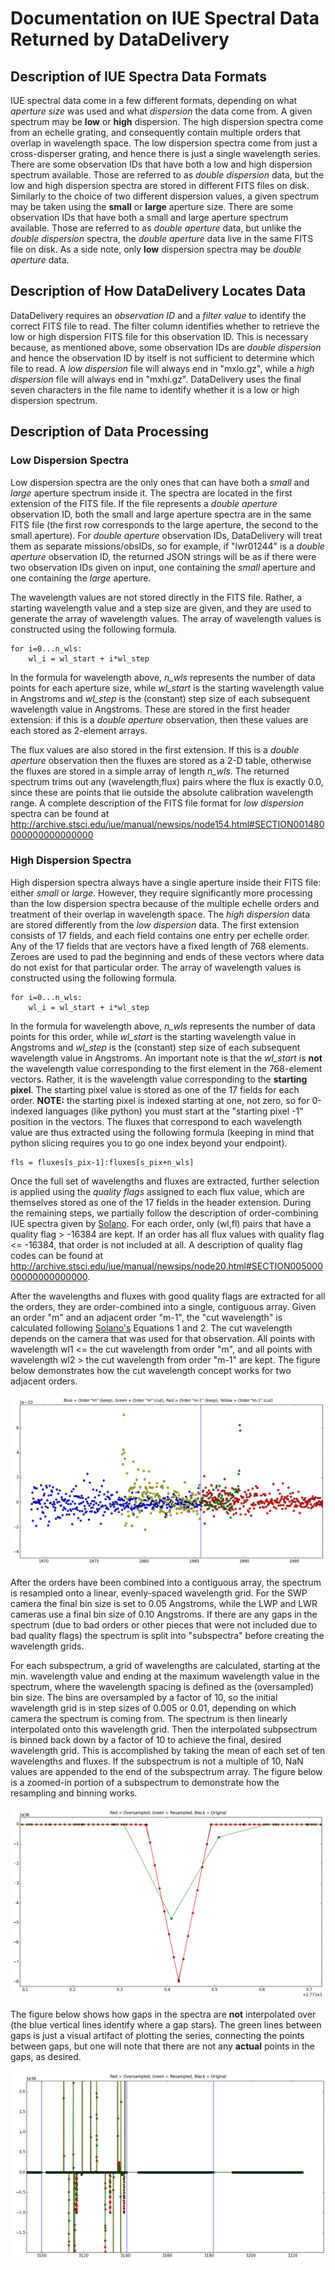 # Documentation on IUE Spectral Data Returned by DataDelivery

## Description of IUE Spectra Data Formats

IUE spectral data come in a few different formats, depending on what *aperture size* was used and what *dispersion* the data come from.  A given spectrum may be **low** or **high** dispersion.  The high dispersion spectra come from an echelle grating, and consequently contain multiple orders that overlap in wavelength space.  The low dispersion spectra come from just a cross-disperser grating, and hence there is just a single wavelength series.  There are some observation IDs that have both a low and high dispersion spectrum available.  Those are referred to as *double dispersion* data, but the low and high dispersion spectra are stored in different FITS files on disk.  Similarly to the choice of two different dispersion values, a given spectrum may be taken using the **small** or **large** aperture size.  There are some observation IDs that have both a small and large aperture spectrum available.  Those are referred to as *double aperture* data, but unlike the *double dispersion* spectra, the *double aperture* data live in the same FITS file on disk.  As a side note, only **low** dispersion spectra may be *double aperture* data.

## Description of How DataDelivery Locates Data

DataDelivery requires an *observation ID* and a *filter value* to identify the correct FITS file to read.  The filter column identifies whether to retrieve the low or high dispersion FITS file for this observation ID.  This is necessary because, as mentioned above, some observation IDs are *double dispersion* and hence the observation ID by itself is not sufficient to determine which file to read.  A *low dispersion* file will always end in "mxlo.gz", while a *high dispersion* file will always end in "mxhi.gz".  DataDelivery uses the final seven characters in the file name to identify whether it is a low or high dispersion spectrum.

## Description of Data Processing

### Low Dispersion Spectra

Low dispersion spectra are the only ones that can have both a *small* and *large* aperture spectrum inside it.  The spectra are located in the first extension of the FITS file.  If the file represents a *double aperture* observation ID, both the small and large aperture spectra are in the same FITS file (the first row corresponds to the large aperture, the second to the small aperture).  For *double aperture* observation IDs, DataDelivery will treat them as separate missions/obsIDs, so for example, if "lwr01244" is a *double aperture* observation ID, the returned JSON strings will be as if there were two observation IDs given on input, one containing the *small* aperture and one containing the *large* aperture.

The wavelength values are not stored directly in the FITS file.  Rather, a starting wavelength value and a step size are given, and they are used to generate the array of wavelength values.  The array of wavelength values is constructed using the following formula.

    for i=0...n_wls:
        wl_i = wl_start + i*wl_step

In the formula for wavelength above, *n_wls* represents the number of data points for each aperture size, while *wl_start* is the starting wavelength value in Angstroms and *wl_step* is the (constant) step size of each subsequent wavelength value in Angstroms.  These are stored in the first header extension: if this is a *double aperture* observation, then these values are each stored as 2-element arrays.

The flux values are also stored in the first extension.  If this is a *double aperture* observation then the fluxes are stored as a 2-D table, otherwise the fluxes are stored in a simple array of length *n_wls*.  The returned spectrum trims out any (wavelength,flux) pairs where the flux is exactly 0.0, since these are points that lie outside the absolute calibration wavelength range.  A complete description of the FITS file format for *low dispersion* spectra can be found at http://archive.stsci.edu/iue/manual/newsips/node154.html#SECTION001480000000000000000

### High Dispersion Spectra

High dispersion spectra always have a single aperture inside their FITS file: either *small* or *large*.  However, they require significantly more processing than the low dispersion spectra because of the multiple echelle orders and treatment of their overlap in wavelength space.  The *high dispersion* data are stored differently from the *low dispersion* data.  The first extension consists of 17 fields, and each field contains one entry per echelle order.  Any of the 17 fields that are vectors have a fixed length of 768 elements.  Zeroes are used to pad the beginning and ends of these vectors where data do not exist for that particular order.  The array of wavelength values is constructed using the following formula.

    for i=0...n_wls:
        wl_i = wl_start + i*wl_step

In the formula for wavelength above, *n_wls* represents the number of data points for this order, while *wl_start* is the starting wavelength value in Angstroms and *wl_step* is the (constant) step size of each subsequent wavelength value in Angstroms.  An important note is that the *wl_start* is **not** the wavelength value corresponding to the first element in the 768-element vectors.  Rather, it is the wavelength value corresponding to the **starting pixel**.  The starting pixel value is stored as one of the 17 fields for each order.  **NOTE:** the starting pixel is indexed starting at one, not zero, so for 0-indexed languages (like python) you must start at the "starting pixel -1" position in the vectors.  The fluxes that correspond to each wavelength value are thus extracted using the following formula (keeping in mind that python slicing requires you to go one index beyond your endpoint).


    fls = fluxes[s_pix-1]:fluxes[s_pix+n_wls]

Once the full set of wavelengths and fluxes are extracted, further selection is applied using the *quality flags* assigned to each flux value, which are themselves stored as one of the 17 fields in the header extension.  During the remaining steps, we partially follow the description of order-combining IUE spectra given by [Solano](iue_ordercombine.pdf).  For each order, only (wl,fl) pairs that have a quality flag > -16384 are kept.  If an order has all flux values with quality flag <= -16384, that order is not included at all.  A description of quality flag codes can be found at http://archive.stsci.edu/iue/manual/newsips/node20.html#SECTION00500000000000000000.

After the wavelengths and fluxes with good quality flags are extracted for all the orders, they are order-combined into a single, contiguous array.  Given an order "m" and an adjacent order "m-1", the "cut wavelength" is calculated following [Solano's](iue_ordercombine.pdf) Equations 1 and 2.  The cut wavelength depends on the camera that was used for that observation.  All points with wavelength wl1 <= the cut wavelength from order "m", and all points with wavelength wl2 > the cut wavelength from order "m-1" are kept.  The figure below demonstrates how the cut wavelength concept works for two adjacent orders.

![IUE Order Combine Example](iue_ordercomb.png?raw=true)

After the orders have been combined into a contiguous array, the spectrum is resampled onto a linear, evenly-spaced wavelength grid.  For the SWP camera the final bin size is set to 0.05 Angstroms, while the LWP and LWR cameras use a final bin size of 0.10 Angstroms.  If there are any gaps in the spectrum (due to bad orders or other pieces that were not included due to bad quality flags) the spectrum is split into "subspectra" before creating the wavelength grids.

For each subspectrum, a grid of wavelengths are calculated, starting at the min. wavelength value and ending at the maximum wavelength value in the spectrum, where the wavelength spacing is defined as the (oversampled) bin size.  The bins are oversampled by a factor of 10, so the initial wavelength grid is in step sizes of 0.005 or 0.01, depending on which camera the spectrum is coming from.  The spectrum is then linearly interpolated onto this wavelength grid.  Then the interpolated subpsectrum is binned back down by a factor of 10 to achieve the final, desired wavelength grid.  This is accomplished by taking the mean of each set of ten wavelengths and fluxes.  If the subspectrum is not a multiple of 10, NaN values are appended to the end of the subspectrum array.  The figure below is a zoomed-in portion of a subspectrum to demonstrate how the resampling and binning works.

![IUE Linear Interpolation Example](iue_resample_interp.png?raw=true)

The figure below shows how gaps in the spectra are **not** interpolated over (the blue vertical lines identify where a gap stars).  The green lines between gaps is just a visual artifact of plotting the series, connecting the points between gaps, but one will note that there are not any **actual** points in the gaps, as desired.

![IUE Subspectrum Identification Example](iue_resample_subspec.png?raw=true)
